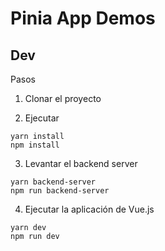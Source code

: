 # Pinia App Demos

## Dev
Pasos

1. Clonar el proyecto

2. Ejecutar 
```
yarn install
npm install
```

3. Levantar el backend server
```
yarn backend-server
npm run backend-server
```

4. Ejecutar la aplicación de Vue.js
```
yarn dev
npm run dev
```